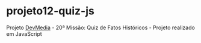 # projeto12-quiz-js
Projeto [DevMedia](https://www.devmedia.com.br/) - 20ª Missão: Quiz de Fatos Históricos - Projeto realizado em JavaScript
